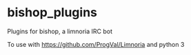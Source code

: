 # bishop_plugins
Plugins for bishop, a limnoria IRC bot

To use with https://github.com/ProgVal/Limnoria and python 3

